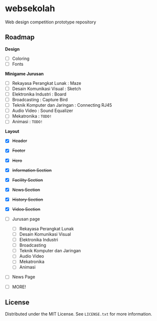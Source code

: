 # websekolah

Web design competition prototype repository

## Roadmap

**Design**
- [ ] Coloring
- [ ] Fonts

**Minigame Jurusan**
- [ ] Rekayasa Perangkat Lunak : Maze
- [ ] Desain Komunikasi Visual : Sketch
- [ ] Elektronika Industri : Board
- [ ] Broadcasting : Capture Bird
- [ ] Teknik Komputer dan Jaringan : Connecting RJ45
- [ ] Audio Video : Sound Equalizer
- [ ] Mekatronika : `TODO!`
- [ ] Animasi : `TODO!`

**Layout**
- [X] ~~Header~~
- [X] ~~Footer~~
- [X] ~~Hero~~
- [X] ~~Information Section~~
- [X] ~~Facility Section~~
- [X] ~~News Section~~
- [X] ~~History Section~~
- [X] ~~Video Section~~
- [ ] Jurusan page
  - [ ] Rekayasa Perangkat Lunak
  - [ ] Desain Komunikasi Visual
  - [ ] Elektronika Industri
  - [ ] Broadcasting
  - [ ] Teknik Komputer dan Jaringan
  - [ ] Audio Video
  - [ ] Mekatronika
  - [ ] Animasi
- [ ] News Page
- [ ] MORE!



## License

Distributed under the MIT License. See `LICENSE.txt` for more information.

